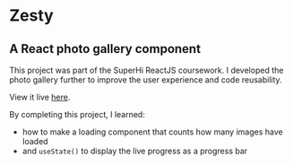 # Zesty

## A React photo gallery component

This project was part of the SuperHi ReactJS coursework. I developed the photo gallery further to improve the user experience and code reusability.

View it live [here](https://mahouhou.github.io/zesty-gallery/).

By completing this project, I learned:

* how to make a loading component that counts how many images have loaded
* and `useState()` to display the live progress as a progress bar
